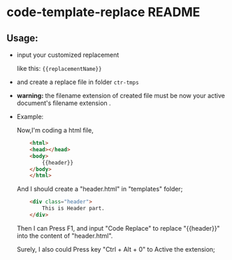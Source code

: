 # code-template-replace README

## Usage:

* input your customized replacement

    like this:
        ```
        {{replacementName}}
        ```
* and create a replace file in folder `ctr-tmps` 

* **warning:** the filename extension of created file must be now your active document's filename extension .

* Example:

    Now,I'm coding a html file,
    ```html
        <html>
        <head></head>
        <body>
            {{header}}
        </body>
        </html>
    ```

    And I should create a "header.html" in "templates" folder;
    ```html
        <div class="header">
            This is Header part.
        </div>
    ```

    Then I can Press F1, and input "Code Replace" to replace "{{header}}" into the content of "header.html".

    Surely, I also could Press key "Ctrl + Alt + 0" to Active the extension;
